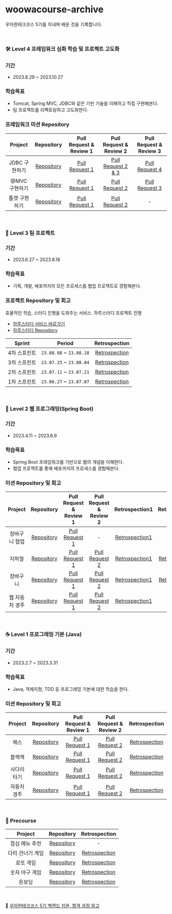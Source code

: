 # woowacourse-archive

우아한테크코스 5기를 지내며 배운 것을 기록합니다.

<br>

### 🛠️ Level 4 프레임워크 심화 학습 및 프로젝트 고도화

### 기간
- 2023.8.29 ~ 2023.10.27

### 학습목표
- Tomcat, Spring MVC, JDBC와 같은 기반 기술을 이해하고 직접 구현해본다.
- 팀 프로젝트를 리팩토링하고 고도화한다.

### 프레임워크 미션 Repository

|  Project  |                                 Repository                                 | Pull Request & Review 1 |                             Pull Request & Review 2                              |                           Pull Request & Review 3                            |
|:---------:|:--------------------------------------------------------------------------:|:-----------------------:|:--------------------------------------------------------------------------------:|:----------------------------------------------------------------------------:|
| JDBC 구현하기 | [Repository](https://github.com/MoonJeWoong/jwp-dashboard-jdbc/tree/step4) |   [Pull Request 1](https://github.com/woowacourse/jwp-dashboard-jdbc/pull/323)    | [Pull Request 2 & 3](https://github.com/woowacourse/jwp-dashboard-jdbc/pull/455) | [Pull Request 4](https://github.com/woowacourse/jwp-dashboard-jdbc/pull/569) |
| @MVC 구현하기 | [Repository](https://github.com/MoonJeWoong/jwp-dashboard-mvc/tree/step3)  |   [Pull Request 1](https://github.com/woowacourse/jwp-dashboard-mvc/pull/390)    |   [Pull Request 2](https://github.com/woowacourse/jwp-dashboard-mvc/pull/464)    | [Pull Request 3](https://github.com/woowacourse/jwp-dashboard-mvc/pull/587)  |
|  톰캣 구현하기  | [Repository](https://github.com/MoonJeWoong/jwp-dashboard-http/tree/step2) |    [Pull Request 1](https://github.com/woowacourse/jwp-dashboard-http/pull/330)   |   [Pull Request 2](https://github.com/woowacourse/jwp-dashboard-http/pull/455)   |                                      -                                       |

<br>

### 📖 Level 3 팀 프로젝트

### 기간
- 2023.6.27 ~ 2023.8.18

### 학습목표
- 기획, 개발, 배포까지의 모든 프로세스를 협업 프로젝트로 경험해본다.

### 프로젝트 Repository 및 회고

효율적인 학습, 스터디 진행을 도와주는 서비스. 하루스터디 프로젝트 진행 <br>
- [하루스터디 서비스 바로가기](https://haru-study.com/)
- [하루스터디 Repository](https://github.com/woowacourse-teams/2023-haru-study)

| Sprint  |         Period          |                     Retrospection                      |
|:-------:|:-----------------------:|:------------------------------------------------------:|
| 4차 스프린트 | `23.08.08` ~ `23.08.18` | [Retrospection](https://makemepositive.tistory.com/56) |
| 3차 스프린트 | `23.07.25` ~ `23.08.04` | [Retrospection](https://makemepositive.tistory.com/54) |
| 2차 스프린트 | `23.07.11` ~ `23.07.21` | [Retrospection](https://makemepositive.tistory.com/52) |
| 1차 스프린트 | `23.06.27` ~ `23.07.07` | [Retrospection](https://makemepositive.tistory.com/46) |

<br>

### 🍃 Level 2 웹 프로그래밍(Spring Boot)

### 기간
- 2023.4.11 ~ 2023.6.9

### 학습목표
- Spring Boot 프레임워크를 기반으로 웹의 개념을 이해한다.
- 협업 프로젝트를 통해 배포까지의 프로세스를 경험해본다.

### 미션 Repository 및 회고

| Project  |                                 Repository                                 |                           Pull Request & Review 1                           |                           Pull Request & Review 2                           |                     Retrospection1                      |                     Retrospection2                      |
|:--------:|:--------------------------------------------------------------------------:|:---------------------------------------------------------------------------:|:---------------------------------------------------------------------------:|:-------------------------------------------------------:|:-------------------------------------------------------:|
| 장바구니 협업  | [Repository](https://github.com/MoonJeWoong/jwp-shopping-order/tree/step2) | [Pull Request 1](https://github.com/woowacourse/jwp-shopping-order/pull/20) |                                      -                                      | [Retrospection1](https://makemepositive.tistory.com/51) |                            -                            |
|   지하철    |  [Repository](https://github.com/MoonJeWoong/jwp-subway-path/tree/step2)   |  [Pull Request 1](https://github.com/woowacourse/jwp-subway-path/pull/93)   |  [Pull Request 2](https://github.com/woowacourse/jwp-subway-path/pull/198)  | [Retrospection1](https://makemepositive.tistory.com/38) | [Retrospection2](https://makemepositive.tistory.com/42) |
|   장바구니   | [Repository](https://github.com/MoonJeWoong/jwp-shopping-cart/tree/step2)  | [Pull Request 1](https://github.com/woowacourse/jwp-shopping-cart/pull/210) | [Pull Request 2](https://github.com/woowacourse/jwp-shopping-cart/pull/329) | [Retrospection1](https://makemepositive.tistory.com/34) | [Retrospection2](https://makemepositive.tistory.com/37) |
| 웹 자동차 경주 |   [Repository](https://github.com/MoonJeWoong/jwp-racingcar/tree/step2)    |   [Pull Request 1](https://github.com/woowacourse/jwp-racingcar/pull/53)    |   [Pull Request 2](https://github.com/woowacourse/jwp-racingcar/pull/188)   | [Retrospection1](https://makemepositive.tistory.com/36) |                            -                            |

<br>

### ☕ Level 1 프로그래밍 기본 (Java)

### 기간
- 2023.2.7 ~ 2023.3.31

### 학습목표
- Java, 객체지향, TDD 등 프로그래밍 기본에 대한 학습을 한다.

### 미션 Repository 및 회고

|  Project  |                                Repository                                |                          Pull Request & Review 1                           |                          Pull Request & Review 2                           |                      Retrospection                       |
|:---------:|:------------------------------------------------------------------------:|:--------------------------------------------------------------------------:|:--------------------------------------------------------------------------:|:--------------------------------------------------------:|
|    체스     |    [Repository](https://github.com/MoonJeWoong/java-chess/tree/step2)    |    [Pull Request 1](https://github.com/woowacourse/java-chess/pull/522)    |    [Pull Request 2](https://github.com/woowacourse/java-chess/pull/589)    |  [Retrospection](https://makemepositive.tistory.com/31)  |
|    블랙잭    |  [Repository](https://github.com/MoonJeWoong/java-blackjack/tree/step2)  |  [Pull Request 1](https://github.com/woowacourse/java-blackjack/pull/447)  |  [Pull Request 2](https://github.com/woowacourse/java-blackjack/pull/585)  |  [Retrospection](https://makemepositive.tistory.com/30)  |
|  사다리 타기   |   [Repository](https://github.com/MoonJeWoong/java-ladder/tree/step2)    |   [Pull Request 1](https://github.com/woowacourse/java-ladder/pull/131)    |   [Pull Request 2](https://github.com/woowacourse/java-ladder/pull/210)    |  [Retrospection](https://makemepositive.tistory.com/22)  |
|  자동차 경주   |  [Repository](https://github.com/MoonJeWoong/java-racingcar/tree/step2)  |  [Pull Request 1](https://github.com/woowacourse/java-racingcar/pull/499)  |  [Pull Request 2](https://github.com/woowacourse/java-racingcar/pull/595)  |  [Retrospection](https://makemepositive.tistory.com/21)  |

<br>

### 🚀 Precourse

|   Project   |                                   Repository                                    |                      Retrospection                       |
|:-----------:|:-------------------------------------------------------------------------------:|:--------------------------------------------------------:|
|  점심 메뉴 추천   |     [Repository](https://github.com/MoonJeWoong/java-menu/tree/MoonJeWoong)     |                            -                             |
|  다리 건너기 게임  |    [Repository](https://github.com/MoonJeWoong/java-bridge/tree/MoonJeWoong)    |  [Retrospection](https://makemepositive.tistory.com/17)  |
|    로또 게임    |    [Repository](https://github.com/MoonJeWoong/java-lotto/tree/MoonJeWoong)     |  [Retrospection](https://makemepositive.tistory.com/16)  |
|  숫자 야구 게임   |   [Repository](https://github.com/MoonJeWoong/java-baseball/tree/MoonJeWoong)   |  [Retrospection](https://makemepositive.tistory.com/13)  |
|     온보딩     |  [Repository](https://github.com/MoonJeWoong/java-onboarding/tree/MoonJeWoong)  |  [Retrospection](https://makemepositive.tistory.com/11)  |

<br>

🎉 [우아한테크코스 5기 백엔드 지원, 합격 과정 회고](https://makemepositive.tistory.com/20)
